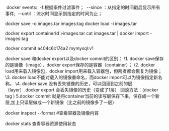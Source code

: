 ​         docker events:
​    -f:根据条件过滤事件；
​    --since ：从指定的时间戳后显示所有事件;
​    --until ：流水时间显示到指定的时间为止；


docker save -o images.tar images:tag
docker load -i images.tar

docker export containerId >images.tar
cat images.tar | docker import - images:tag

docker commit  a404c6c174a2  mymysql:v1 


docker save 和docker export以及docker commit的区别：
\1. docker save保存的是镜像（image），docker export保存的是容器（container）；
\2. docker load用来载入镜像包，docker import用来载入容器包，但两者都会恢复为镜像；
\3. docker load不能对载入的镜像重命名，而docker import可以为镜像指定新名称。
\4. docker save 没有丢失镜像的历史，可以回滚到之前的层（layer）.docker export 会丢失镜像的历史（变成了1层）
回滚方法：(docker tag <LAYER ID> <IMAGE NMME>)
5.docker commit 就是将container当前的读写层保存下来，保存成一个新层,加上只读层做成一个新镜像（比之前的镜像多了一层）

docker inspect --format  #查看容器及镜像内容

docker stats 查看容器资源使用状态
